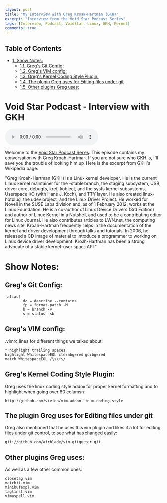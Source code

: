 ```yaml
---
layout: post
title: "My Interview with Greg Kroah-Hartman (GKH)"
excerpt: "Interview from the Void Star Podcast Series"
tags: [Interview, Podcast, VoidStar, Linux, GKH, Kernel]
comments: true
---
```


<div id="table-of-contents">
<h2>Table of Contents</h2>
<div id="text-table-of-contents">
<ul>
<li><a href="#sec-1">1. Show Notes:</a>
<ul>
<li><a href="#sec-1-1">1.1. Greg's Git Config:</a></li>
<li><a href="#sec-1-2">1.2. Greg's VIM config:</a></li>
<li><a href="#sec-1-3">1.3. Greg's Kernel Coding Style Plugin:</a></li>
<li><a href="#sec-1-4">1.4. The plugin Greg uses for Editing files under git</a></li>
<li><a href="#sec-1-5">1.5. Other plugins Greg uses:</a></li>
</ul>
</li>
</ul>
</div>
</div>

# Void Star Podcast - Interview with GKH
<audio controls>
  <source src="https://s3-us-west-1.amazonaws.com/voidstarpodcast/Season+1/Void+Star+Podcast+-+Greg+Kroah-Hartman.mp3" type="audio/mpeg">
Your browser does not support the audio element.
</audio> 

Welcome to the [Void Star Podcast Series](http://www.mycpu.org/about-interviews). This episode contains my conversation with Greg Kroah-Hartman. If you are not sure who GKH is, I'll save you the trouble of looking him up. Here is the excerpt from GKH's Wikipedia page:

"Greg Kroah-Hartman (GKH) is a Linux kernel developer. He is the current Linux kernel maintainer for the -stable branch, the staging subsystem, USB, driver core, debugfs, kref, kobject, and the sysfs kernel subsystems, Userspace I/O (with Hans J. Koch), and TTY layer. He also created linux-hotplug, the udev project, and the Linux Driver Project. He worked for Novell in the SUSE Labs division and, as of 1 February 2012, works at the Linux Foundation.
He is a co-author of Linux Device Drivers (3rd Edition) and author of Linux Kernel in a Nutshell, and used to be a contributing editor for Linux Journal. He also contributes articles to LWN.net, the computing news site. 
Kroah-Hartman frequently helps in the documentation of the kernel and driver development through talks and tutorials. In 2006, he released a CD image of material to introduce a programmer to working on Linux device driver development.
Kroah-Hartman has been a strong advocate of a stable kernel–user space API."

# Show Notes:<a id="sec-1" name="sec-1"></a>

## Greg's Git Config:<a id="sec-1-1" name="sec-1-1"></a>

    [alias]
            dc = describe --contains
            fp = format-patch -M
            b = branch -v
            s = status -sb

## Greg's VIM config:<a id="sec-1-2" name="sec-1-2"></a>

.vimrc lines for different things we talked about:

    " highlight trailing spaces
    highlight WhitespaceEOL ctermbg=red guibg=red
    match WhitespaceEOL /\s\+$/

## Greg's Kernel Coding Style Plugin:<a id="sec-1-3" name="sec-1-3"></a>
Greg uses the linux coding style addon for proper kernel formatting and to highlight when going over 80 columsn:

    http://github.com/vivien/vim-addon-linux-coding-style

## The plugin Greg uses for Editing files under git<a id="sec-1-4" name="sec-1-4"></a>

Greg also mentioned that he uses this vim plugin and likes it a lot for editing files under git control, to see what has changed easily:

    git://github.com/airblade/vim-gitgutter.git

## Other plugins Greg uses:<a id="sec-1-5" name="sec-1-5"></a>

As well as a few other common ones:

    closetag.vim
    matchit.vim
    minibufexpl.vim
    taglinst.vim
    vimaspell.vim